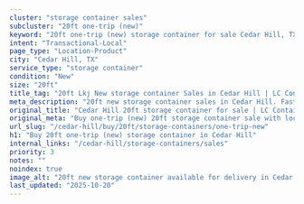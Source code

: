 ```yaml
---
cluster: "storage container sales"
subcluster: "20ft one-trip (new)"
keyword: "20ft one-trip (new) storage container for sale Cedar Hill, TX"
intent: "Transactional-Local"
page_type: "Location-Product"
city: "Cedar Hill, TX"
service_type: "storage container"
condition: "New"
size: "20ft"
title_tag: "20ft Lkj New storage container Sales in Cedar Hill | LC Container"
meta_description: "20ft new storage container sales in Cedar Hill. Fast delivery, competitive pricing. Serving storage containers area. Quote ID: C5N. Call (214) 524-4168 for your free quote today."
original_title: "Cedar Hill 20ft storage container for sale | LC Container"
original_meta: "Buy one-trip (new) 20ft storage container sale with local delivery in Cedar Hill, TX. LC Container — local Since 2003. Request a fast quote today."
url_slug: "/cedar-hill/buy/20ft/storage-containers/one-trip-new"
h1: "Buy 20ft one-trip (new) storage container in Cedar Hill"
internal_links: "/cedar-hill/storage-containers/sales"
priority: 3
notes: ""
noindex: true
image_alt: "20ft new storage container available for delivery in Cedar Hill"
last_updated: "2025-10-20"
---
```


<!-- TODO: Add unique city/inventory copy, images, and internal links here. -->
